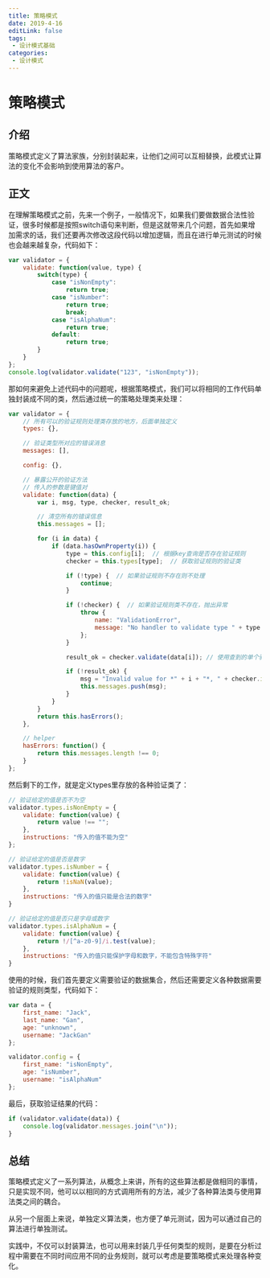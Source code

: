 ```yaml
---
title: 策略模式
date: 2019-4-16
editLink: false
tags:
 - 设计模式基础
categories:
 - 设计模式
---
```


# 策略模式

## 介绍

策略模式定义了算法家族，分别封装起来，让他们之间可以互相替换，此模式让算法的变化不会影响到使用算法的客户。

## 正文

在理解策略模式之前，先来一个例子，一般情况下，如果我们要做数据合法性验证，很多时候都是按照switch语句来判断，但是这就带来几个问题，首先如果增加需求的话，我们还要再次修改这段代码以增加逻辑，而且在进行单元测试的时候也会越来越复杂，代码如下：

```javascript
var validator = {
    validate: function(value, type) {
        switch(type) {
            case "isNonEmpty":
                return true;
            case "isNumber":
                return true;
                break;
            case "isAlphaNum":
                return true;
            default:
                return true;
        }
    }
};
console.log(validator.validate("123", "isNonEmpty"));
```

那如何来避免上述代码中的问题呢，根据策略模式，我们可以将相同的工作代码单独封装成不同的类，然后通过统一的策略处理类来处理：

```javascript
var validator = {
    // 所有可以的验证规则处理类存放的地方，后面单独定义
    types: {},

    // 验证类型所对应的错误消息
    messages: [],

    config: {},

    // 暴露公开的验证方法
    // 传入的参数是键值对
    validate: function(data) {
        var i, msg, type, checker, result_ok;

        // 清空所有的错误信息
        this.messages = [];

        for (i in data) {
            if (data.hasOwnProperty(i)) {
                type = this.config[i];  // 根据key查询是否存在验证规则
                checker = this.types[type];  // 获取验证规则的验证类

                if (!type) {  // 如果验证规则不存在则不处理
                    continue;
                }

                if (!checker) {  // 如果验证规则类不存在，抛出异常
                    throw {
                        name: "ValidationError",
                        message: "No handler to validate type " + type
                    };
                }

                result_ok = checker.validate(data[i]); // 使用查到的单个验证类进行验证

                if (!result_ok) {
                    msg = "Invalid value for *" + i + "*, " + checker.instructions;
                    this.messages.push(msg);
                }
            }
        }
        return this.hasErrors();
    },

    // helper
    hasErrors: function() {
        return this.messages.length !== 0;
    }
};
```

然后剩下的工作，就是定义types里存放的各种验证类了：

```javascript
// 验证给定的值是否不为空
validator.types.isNonEmpty = {
    validate: function(value) {
        return value !== "";
    },
    instructions: "传入的值不能为空"
};

// 验证给定的值是否是数字
validator.types.isNumber = {
    validate: function(value) {
        return !isNaN(value);
    },
    instructions: "传入的值只能是合法的数字"
}

// 验证给定的值是否只是字母或数字
validator.types.isAlphaNum = {
    validate: function(value) {
        return !/[^a-z0-9]/i.test(value);
    },
    instructions: "传入的值只能保护字母和数字，不能包含特殊字符"
}
```

使用的时候，我们首先要定义需要验证的数据集合，然后还需要定义各种数据需要验证的规则类型，代码如下：

```javascript
var data = {
	first_name: "Jack",
    last_name: "Gan",
    age: "unknown",
    username: "JackGan"
};

validator.config = {
	first_name: "isNonEmpty",
    age: "isNumber",
    username: "isAlphaNum"
};
```

最后，获取验证结果的代码：

```js
if (validator.validate(data)) {
    console.log(validator.messages.join("\n"));
}
```

## 总结

策略模式定义了一系列算法，从概念上来讲，所有的这些算法都是做相同的事情，只是实现不同，他可以以相同的方式调用所有的方法，减少了各种算法类与使用算法类之间的耦合。

从另一个层面上来说，单独定义算法类，也方便了单元测试，因为可以通过自己的算法进行单独测试。

实践中，不仅可以封装算法，也可以用来封装几乎任何类型的规则，是要在分析过程中需要在不同时间应用不同的业务规则，就可以考虑是要策略模式来处理各种变化。
